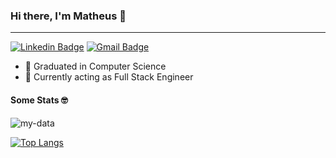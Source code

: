 ### Hi there, I'm Matheus 👋
---

[![Linkedin Badge](https://img.shields.io/badge/-Matheus%20Cunha%20Reis-9984d5?style=flat-square&logo=Linkedin&logoColor=white&link=https://www.linkedin.com/in/matheus-cunha-reis-314994154/)](https://www.linkedin.com/in/matheus-cunha-reis-314994154/)    [![Gmail Badge](https://img.shields.io/badge/-matheuscunhareis30@gmail.com-9984d5?style=flat-square&logo=Gmail&logoColor=white&link=mailto:matheuscunhareis30@gmail.com)](mailto:matheuscunhareis30@gmail.com)

- 🔭 Graduated in Computer Science
- 🌱 Currently acting as Full Stack Engineer

#### Some Stats 🤓
![my-data](https://github-readme-stats.vercel.app/api?username=matheuscr30&show_icons=true&title_color=634D90&icon_color=634D90&text_color=4F5159&bg_color=F3F3F3)

[![Top Langs](https://github-readme-stats.vercel.app/api/top-langs/?username=matheuscr30&layout=compact&hide=jupyter%20notebook&title_color=634D90&icon_color=634D90&text_color=4F5159&bg_color=F3F3F3)](https://github.com/anuraghazra/github-readme-stats)
